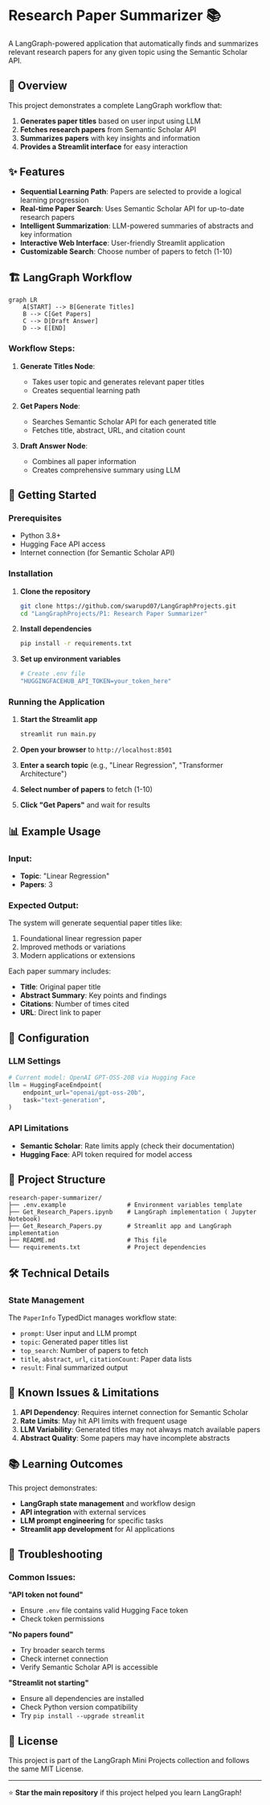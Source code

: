 # Research Paper Summarizer 📚

A LangGraph-powered application that automatically finds and summarizes relevant research papers for any given topic using the Semantic Scholar API.

## 🎯 Overview

This project demonstrates a complete LangGraph workflow that:
1. **Generates paper titles** based on user input using LLM
2. **Fetches research papers** from Semantic Scholar API
3. **Summarizes papers** with key insights and information
4. **Provides a Streamlit interface** for easy interaction

## ✨ Features

- **Sequential Learning Path**: Papers are selected to provide a logical learning progression
- **Real-time Paper Search**: Uses Semantic Scholar API for up-to-date research papers
- **Intelligent Summarization**: LLM-powered summaries of abstracts and key information
- **Interactive Web Interface**: User-friendly Streamlit application
- **Customizable Search**: Choose number of papers to fetch (1-10)

## 🏗️ LangGraph Workflow

```mermaid
graph LR
    A[START] --> B[Generate Titles]
    B --> C[Get Papers]
    C --> D[Draft Answer]
    D --> E[END]
```

### Workflow Steps:

1. **Generate Titles Node**: 
   - Takes user topic and generates relevant paper titles
   - Creates sequential learning path
   
2. **Get Papers Node**:
   - Searches Semantic Scholar API for each generated title
   - Fetches title, abstract, URL, and citation count
   
3. **Draft Answer Node**:
   - Combines all paper information
   - Creates comprehensive summary using LLM

## 🚀 Getting Started

### Prerequisites

- Python 3.8+
- Hugging Face API access
- Internet connection (for Semantic Scholar API)

### Installation

1. **Clone the repository**
   ```bash
   git clone https://github.com/swarupd07/LangGraphProjects.git
   cd "LangGraphProjects/P1: Research Paper Summarizer"
   ```

2. **Install dependencies**
   ```bash
   pip install -r requirements.txt
   ```

3. **Set up environment variables**
   ```bash
   # Create .env file
   "HUGGINGFACEHUB_API_TOKEN=your_token_here"
   ```

### Running the Application

1. **Start the Streamlit app**
   ```bash
   streamlit run main.py
   ```

2. **Open your browser** to `http://localhost:8501`

3. **Enter a search topic** (e.g., "Linear Regression", "Transformer Architecture")

4. **Select number of papers** to fetch (1-10)

5. **Click "Get Papers"** and wait for results

## 📊 Example Usage

### Input:
- **Topic**: "Linear Regression"
- **Papers**: 3

### Expected Output:
The system will generate sequential paper titles like:
1. Foundational linear regression paper
2. Improved methods or variations
3. Modern applications or extensions

Each paper summary includes:
- **Title**: Original paper title
- **Abstract Summary**: Key points and findings
- **Citations**: Number of times cited
- **URL**: Direct link to paper

## 🔧 Configuration

### LLM Settings
```python
# Current model: OpenAI GPT-OSS-20B via Hugging Face
llm = HuggingFaceEndpoint(
    endpoint_url="openai/gpt-oss-20b",
    task="text-generation",
)
```

### API Limitations
- **Semantic Scholar**: Rate limits apply (check their documentation)
- **Hugging Face**: API token required for model access

## 📁 Project Structure

```
research-paper-summarizer/
├── .env.example                 # Environment variables template
├── Get_Research_Papers.ipynb    # LangGraph implementation ( Jupyter Notebook)            
├── Get_Research_Papers.py       # Streamlit app and LangGraph implementation
├── README.md                    # This file
└── requirements.txt             # Project dependencies
```

## 🛠️ Technical Details

### State Management
The `PaperInfo` TypedDict manages workflow state:
- `prompt`: User input and LLM prompt
- `topic`: Generated paper titles list
- `top_search`: Number of papers to fetch
- `title`, `abstract`, `url`, `citationCount`: Paper data lists
- `result`: Final summarized output


## 🚧 Known Issues & Limitations

1. **API Dependency**: Requires internet connection for Semantic Scholar
2. **Rate Limits**: May hit API limits with frequent usage
3. **LLM Variability**: Generated titles may not always match available papers
4. **Abstract Quality**: Some papers may have incomplete abstracts


## 📚 Learning Outcomes

This project demonstrates:
- **LangGraph state management** and workflow design
- **API integration** with external services
- **LLM prompt engineering** for specific tasks
- **Streamlit app development** for AI applications

## 🐛 Troubleshooting

### Common Issues:

**"API token not found"**
- Ensure `.env` file contains valid Hugging Face token
- Check token permissions

**"No papers found"**
- Try broader search terms
- Check internet connection
- Verify Semantic Scholar API is accessible

**"Streamlit not starting"**
- Ensure all dependencies are installed
- Check Python version compatibility
- Try `pip install --upgrade streamlit`

## 📝 License

This project is part of the LangGraph Mini Projects collection and follows the same MIT License.

---

⭐ **Star the main repository** if this project helped you learn LangGraph!
